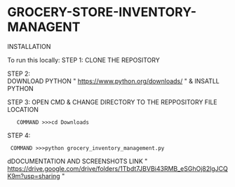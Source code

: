 # GROCERY-STORE-INVENTORY-MANAGENT

INSTALLATION

 To run this locally: 
   STEP 1:
       CLONE THE REPOSITORY
       
  STEP 2:  
       DOWNLOAD PYTHON " https://www.python.org/downloads/ " & INSATLL PYTHON
       
  STEP 3: 
      OPEN CMD & CHANGE DIRECTORY TO THE REPPOSITORY FILE LOCATION
      
       COMMAND >>>cd Downloads
 STEP 4:
     
     COMMAND >>>python grocery_inventory_management.py

dDOCUMENTATION AND SCREENSHOTS LINK  " https://drive.google.com/drive/folders/1Tbdt7JBVBi43RMB_eSGhOj82lgJCQK9m?usp=sharing "
